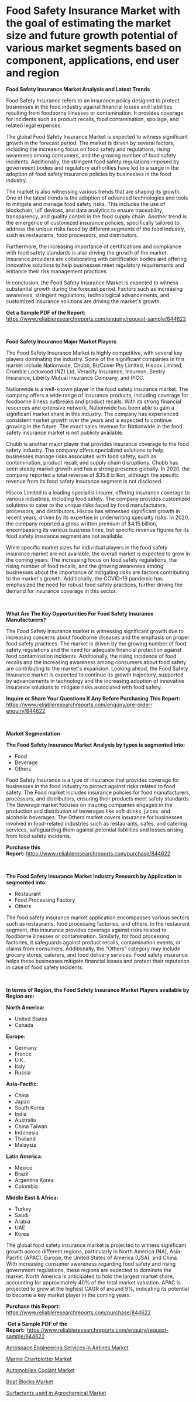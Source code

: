 <p><h1>Food Safety Insurance Market with the goal of estimating the market size and future growth potential of various market segments based on component, applications, end user and region</h1></p><p><strong>Food Safety Insurance Market Analysis and Latest Trends</strong></p>
<p><p>Food Safety Insurance refers to an insurance policy designed to protect businesses in the food industry against financial losses and liabilities resulting from foodborne illnesses or contamination. It provides coverage for incidents such as product recalls, food contamination, spoilage, and related legal expenses.</p><p>The global Food Safety Insurance Market is expected to witness significant growth in the forecast period. The market is driven by several factors, including the increasing focus on food safety and regulations, rising awareness among consumers, and the growing number of food safety incidents. Additionally, the stringent food safety regulations imposed by government bodies and regulatory authorities have led to a surge in the adoption of food safety insurance policies by businesses in the food industry.</p><p>The market is also witnessing various trends that are shaping its growth. One of the latest trends is the adoption of advanced technologies and tools to mitigate and manage food safety risks. This includes the use of blockchain, IoT devices, and data analytics to ensure traceability, transparency, and quality control in the food supply chain. Another trend is the emergence of customized insurance policies, specifically tailored to address the unique risks faced by different segments of the food industry, such as restaurants, food processors, and distributors.</p><p>Furthermore, the increasing importance of certifications and compliance with food safety standards is also driving the growth of the market. Insurance providers are collaborating with certification bodies and offering innovative solutions to help businesses meet regulatory requirements and enhance their risk management practices.</p><p>In conclusion, the Food Safety Insurance Market is expected to witness substantial growth during the forecast period. Factors such as increasing awareness, stringent regulations, technological advancements, and customized insurance solutions are driving the market's growth.</p></p>
<p><strong>Get a Sample PDF of the Report:&nbsp;</strong> <a href="https://www.reliableresearchreports.com/enquiry/request-sample/844622">https://www.reliableresearchreports.com/enquiry/request-sample/844622</a></p>
<p>&nbsp;</p>
<p><strong>Food Safety Insurance Major Market Players</strong></p>
<p><p>The Food Safety Insurance Market is highly competitive, with several key players dominating the industry. Some of the significant companies in this market include Nationwide, Chubb, BizCover Pty Limited, Hiscox Limited, Crombie Lockwood (NZ) Ltd, Veracity Insurance, Insureon, Sentry Insurance, Liberty Mutual Insurance Company, and PICC.</p><p>Nationwide is a well-known player in the food safety insurance market. The company offers a wide range of insurance products, including coverage for foodborne illness outbreaks and product recalls. With its strong financial resources and extensive network, Nationwide has been able to gain a significant market share in this industry. The company has experienced consistent market growth over the years and is expected to continue growing in the future. The exact sales revenue for Nationwide in the food safety insurance market is not publicly available.</p><p>Chubb is another major player that provides insurance coverage to the food safety industry. The company offers specialized solutions to help businesses manage risks associated with food safety, such as contamination, product recall, and supply chain disruptions. Chubb has seen steady market growth and has a strong presence globally. In 2020, the company reported a total revenue of $35.8 billion, although the specific revenue from its food safety insurance segment is not disclosed.</p><p>Hiscox Limited is a leading specialist insurer, offering insurance coverage to various industries, including food safety. The company provides customized solutions to cater to the unique risks faced by food manufacturers, processors, and distributors. Hiscox has witnessed significant growth in recent years, driven by its expertise in underwriting specialty risks. In 2020, the company reported a gross written premium of $4.15 billion, encompassing its various business lines, but specific revenue figures for its food safety insurance segment are not available.</p><p>While specific market sizes for individual players in the food safety insurance market are not available, the overall market is expected to grow in the coming years. The increasing focus on food safety regulations, the rising number of food recalls, and the growing awareness among businesses about the importance of mitigating risks are factors contributing to the market's growth. Additionally, the COVID-19 pandemic has emphasized the need for robust food safety practices, further driving the demand for insurance coverage in this sector.</p></p>
<p>&nbsp;</p>
<p><strong>What Are The Key Opportunities For Food Safety Insurance Manufacturers?</strong></p>
<p><p>The Food Safety Insurance market is witnessing significant growth due to increasing concerns about foodborne diseases and the emphasis on proper food safety practices. The market is driven by the growing number of food safety regulations and the need for adequate financial protection against food contamination incidents. Additionally, the rising incidence of food recalls and the increasing awareness among consumers about food safety are contributing to the market's expansion. Looking ahead, the Food Safety Insurance market is expected to continue its growth trajectory, supported by advancements in technology and the increasing adoption of innovative insurance solutions to mitigate risks associated with food safety.</p></p>
<p><strong>Inquire or Share Your Questions If Any Before Purchasing This Report:</strong> <a href="https://www.reliableresearchreports.com/enquiry/pre-order-enquiry/844622">https://www.reliableresearchreports.com/enquiry/pre-order-enquiry/844622</a></p>
<p>&nbsp;</p>
<p><strong>Market Segmentation</strong></p>
<p><strong>The Food Safety Insurance Market Analysis by types is segmented into:</strong></p>
<p><ul><li>Food</li><li>Beverage</li><li>Others</li></ul></p>
<p><p>Food Safety Insurance is a type of insurance that provides coverage for businesses in the food industry to protect against risks related to food safety. The Food market includes insurance policies for food manufacturers, processors, and distributors, ensuring their products meet safety standards. The Beverage market focuses on insuring companies engaged in the production and distribution of beverages like soft drinks, juices, and alcoholic beverages. The Others market covers insurance for businesses involved in food-related industries such as restaurants, cafes, and catering services, safeguarding them against potential liabilities and losses arising from food safety incidents.</p></p>
<p><strong>Purchase this Report:&nbsp;</strong><a href="https://www.reliableresearchreports.com/purchase/844622">https://www.reliableresearchreports.com/purchase/844622</a></p>
<p>&nbsp;</p>
<p><strong>The Food Safety Insurance Market Industry Research by Application is segmented into:</strong></p>
<p><ul><li>Restaurant</li><li>Food Processing Factory</li><li>Others</li></ul></p>
<p><p>The food safety insurance market application encompasses various sectors such as restaurants, food processing factories, and others. In the restaurant segment, this insurance provides coverage against risks related to foodborne illnesses or contamination. Similarly, for food processing factories, it safeguards against product recalls, contamination events, or claims from consumers. Additionally, the "Others" category may include grocery stores, caterers, and food delivery services. Food safety insurance helps these businesses mitigate financial losses and protect their reputation in case of food safety incidents.</p></p>
<p>&nbsp;</p>
<p><strong>In terms of Region, the Food Safety Insurance Market Players available by Region are:</strong></p>
<p>
    <p> <strong> North America: </strong>
        <ul>
            <li>United States</li>
            <li>Canada</li>
        </ul>
        </p> 
    <p> <strong> Europe: </strong>
        <ul>
            <li>Germany</li>
            <li>France</li>
            <li>U.K.</li>
            <li>Italy</li>
            <li>Russia</li>
        </ul>
        </p> 
    <p> <strong> Asia-Pacific: </strong>
        <ul>
            <li>China</li>
            <li>Japan</li>
            <li>South Korea</li>
            <li>India</li>
            <li>Australia</li>
            <li>China Taiwan</li>
            <li>Indonesia</li>
            <li>Thailand</li>
            <li>Malaysia</li>
        </ul>
        </p> 
    <p> <strong> Latin America: </strong>
        <ul>
            <li>Mexico</li>
            <li>Brazil</li>
            <li>Argentina Korea</li>
            <li>Colombia</li>
        </ul>
        </p> 
    <p> <strong> Middle East & Africa: </strong>
        <ul>
            <li>Turkey</li>
            <li>Saudi</li>
            <li>Arabia</li>
            <li>UAE</li>
            <li>Korea</li>
        </ul>
    </p>
    </p>
<p><p>The global food safety insurance market is projected to witness significant growth across different regions, particularly in North America (NA), Asia-Pacific (APAC), Europe, the United States of America (USA), and China. With increasing consumer awareness regarding food safety and rising government regulations, these regions are expected to dominate the market. North America is anticipated to hold the largest market share, accounting for approximately 40% of the total market valuation. APAC is projected to grow at the highest CAGR of around 9%, indicating its potential to become a key market player in the coming years.</p></p>
<p><strong>Purchase this Report: </strong><a href="https://www.reliableresearchreports.com/purchase/844622">https://www.reliableresearchreports.com/purchase/844622</a></p>
<p>&nbsp;<strong>Get a Sample PDF of the Report:&nbsp;&nbsp;</strong><a href="https://www.reliableresearchreports.com/enquiry/request-sample/844622">https://www.reliableresearchreports.com/enquiry/request-sample/844622</a></p>
<p><strong></strong></p>
<p><p><a href="https://github.com/kuntayevaz/Market-Research-Report-List-2/blob/main/aerospace-engineering-services-in-airlines-market.md">Aerospace Engineering Services in Airlines Market</a></p><p><a href="https://github.com/kipkeeva/Market-Research-Report-List-2/blob/main/marine-chartplotter-market.md">Marine Chartplotter Market</a></p><p><a href="https://medium.com/@caligoldner/automobiles-coolant-market-outlook-industry-overview-and-forecast-2024-to-2031-c376ec962f69">Automobiles Coolant Market</a></p><p><a href="https://www.linkedin.com/pulse/boat-blocks-market-size-furnishes-valuable-information-encompassing-hhu1e?trackingId=q%2FwSdkfsSzmrKIj6jT%2BhYg%3D%3D">Boat Blocks Market</a></p><p><a href="https://medium.com/@caligoldner/surfactants-used-in-agrochemical-market-insight-market-trends-growth-forecasted-from-2024-to-70c2a709f835">Surfactants used in Agrochemical Market</a></p></p>